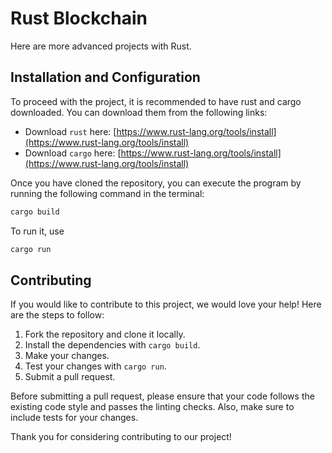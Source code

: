 # Rust Blockchain

Here are more advanced projects with Rust.


## Installation and Configuration

To proceed with the project, it is recommended to have rust and cargo downloaded. You can download them from the following links:
- Download `rust` here: [https://www.rust-lang.org/tools/install](https://www.rust-lang.org/tools/install)
- Download `cargo` here: [https://www.rust-lang.org/tools/install](https://www.rust-lang.org/tools/install)

Once you have cloned the repository, you can execute the program by running the following command in the terminal:

```sh
cargo build
```
To run it, use
```sh
cargo run
```


## Contributing

If you would like to contribute to this project, we would love your help! Here are the steps to follow:

1. Fork the repository and clone it locally.
2. Install the dependencies with `cargo build`.
3. Make your changes.
4. Test your changes with `cargo run`.
5. Submit a pull request.

Before submitting a pull request, please ensure that your code follows the existing code style and passes the linting checks. Also, make sure to include tests for your changes.

Thank you for considering contributing to our project!








